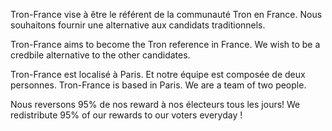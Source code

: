 Tron-France vise à être le référent de la communauté Tron en France.
Nous souhaitons fournir une alternative aux candidats traditionnels.

Tron-France aims to become the Tron reference in France. 
We wish to be a credbile alternative to the other candidates.

Tron-France est localisé à Paris. Et notre équipe est composée de deux personnes.
Tron-France is based in Paris. We are a team of two people.

Nous reversons 95% de nos reward à nos électeurs tous les jours!
We redistribute 95% of our rewards to our voters everyday !
